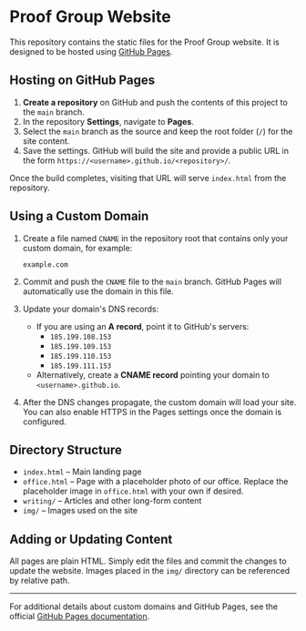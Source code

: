 # Proof Group Website

This repository contains the static files for the Proof Group website. It is designed to be hosted using [GitHub Pages](https://pages.github.com/).

## Hosting on GitHub Pages

1. **Create a repository** on GitHub and push the contents of this project to the `main` branch.
2. In the repository **Settings**, navigate to **Pages**.
3. Select the `main` branch as the source and keep the root folder (`/`) for the site content.
4. Save the settings. GitHub will build the site and provide a public URL in the form `https://<username>.github.io/<repository>/`.

Once the build completes, visiting that URL will serve `index.html` from the repository.

## Using a Custom Domain

1. Create a file named `CNAME` in the repository root that contains only your custom domain, for example:

   ```
   example.com
   ```

2. Commit and push the `CNAME` file to the `main` branch. GitHub Pages will automatically use the domain in this file.
3. Update your domain's DNS records:

   - If you are using an **A record**, point it to GitHub's servers:
     - `185.199.108.153`
     - `185.199.109.153`
     - `185.199.110.153`
     - `185.199.111.153`
   - Alternatively, create a **CNAME record** pointing your domain to `<username>.github.io`.

4. After the DNS changes propagate, the custom domain will load your site. You can also enable HTTPS in the Pages settings once the domain is configured.

## Directory Structure

- `index.html` – Main landing page
- `office.html` – Page with a placeholder photo of our office. Replace the placeholder image in `office.html` with your own if desired.
- `writing/` – Articles and other long-form content
- `img/` – Images used on the site

## Adding or Updating Content

All pages are plain HTML. Simply edit the files and commit the changes to update the website. Images placed in the `img/` directory can be referenced by relative path.

---

For additional details about custom domains and GitHub Pages, see the official [GitHub Pages documentation](https://docs.github.com/en/pages).
